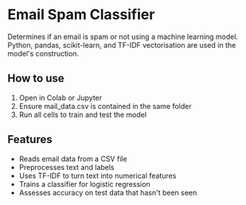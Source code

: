 # Email Spam Classifier 

Determines if an email is spam or not using a machine learning model.  
Python, pandas, scikit-learn, and TF-IDF vectorisation are used in the model's construction.

## How to use

1. Open in Colab or Jupyter
2. Ensure mail_data.csv is contained in the same folder
3. Run all cells to train and test the model

## Features

- Reads email data from a CSV file
- Preprocesses text and labels
- Uses TF-IDF to turn text into numerical features
- Trains a classifier for logistic regression
- Assesses accuracy on test data that hasn't been seen
